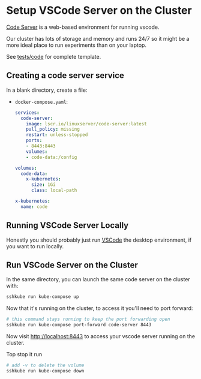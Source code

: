 # Setup VSCode Server on the Cluster

[Code Server](https://github.com/coder/code-server) is a web-based environment for running vscode.

Our cluster has lots of storage and memory and runs 24/7 so it might be a more ideal place to run experiments than on your laptop.

See [tests/code](https://github.com/MaayanLab/dokku/tree/kube-compose/tests/code) for complete template.

## Creating a code server service

In a blank directory, create a file:
- `docker-compose.yaml`:
  ```yaml
  services:
    code-server:
      image: lscr.io/linuxserver/code-server:latest
      pull_policy: missing
      restart: unless-stopped
      ports:
      - 8443:8443
      volumes:
      - code-data:/config

  volumes:
    code-data:
      x-kubernetes:
        size: 1Gi
        class: local-path

  x-kubernetes:
    name: code
  ```

## Running VSCode Server Locally

Honestly you should probably just run [VSCode](https://code.visualstudio.com/) the desktop environment, if you want to run locally.

## Run VSCode Server on the Cluster

In the same directory, you can launch the same code server on the cluster with:

```bash
sshkube run kube-compose up
```

Now that it's running on the cluster, to access it you'll need to port forward:
```bash
# this command stays running to keep the port forwarding open
sshkube run kube-compose port-forward code-server 8443
```

Now visit <http://localhost:8443> to access your vscode server running on the cluster.

Top stop it run
```bash
# add -v to delete the volume
sshkube run kube-compose down
```
